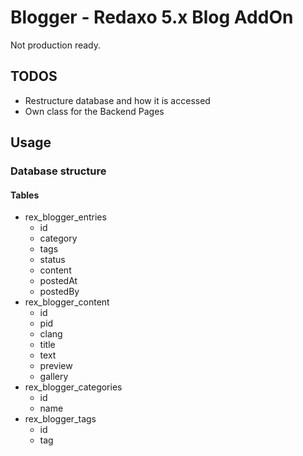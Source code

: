 # Blogger - Redaxo 5.x Blog AddOn

Not production ready.

## TODOS

* Restructure database and how it is accessed
* Own class for the Backend Pages

## Usage



### Database structure


#### Tables

* rex_blogger_entries
  * id
  * category
  * tags
  * status
  * content
  * postedAt
  * postedBy
* rex_blogger_content
  * id
  * pid
  * clang
  * title
  * text
  * preview
  * gallery
* rex_blogger_categories
  * id
  * name
* rex_blogger_tags
  * id
  * tag